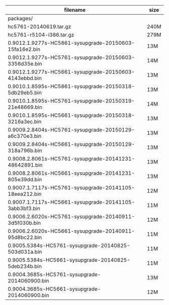 filename|size
--------|----
packages/|
hc5761-20140619.tar.gz|240M
hc5761-r5104-i386.tar.gz|279M
0.9012.1.9277s-HC5861-sysupgrade-20150603-15fa16e2.bin|13M
0.9012.1.9277s-HC5761-sysupgrade-20150603-3356d35e.bin|14M
0.9012.1.9277s-HC5661-sysupgrade-20150603-4143ebbd.bin|13M
0.9010.1.8595s-HC5861-sysupgrade-20150318-5db29eb5.bin|13M
0.9010.1.8595s-HC5761-sysupgrade-20150319-21e48669.bin|14M
0.9010.1.8595s-HC5661-sysupgrade-20150318-3216a3ec.bin|13M
0.9009.2.8404s-HC5761-sysupgrade-20150129-a6c370e3.bin|13M
0.9009.2.8404s-HC5661-sysupgrade-20150129-318a796b.bin|13M
0.9008.2.8061s-HC5761-sysupgrade-20141231-48642891.bin|13M
0.9008.2.8061s-HC5661-sysupgrade-20141231-805e39dd.bin|13M
0.9007.1.7117s-HC5761-sysupgrade-20141105-18eea212.bin|12M
0.9007.1.7117s-HC5661-sysupgrade-20141105-3abb3bf3.bin|11M
0.9006.2.6020s-HC5761-sysupgrade-20140911-3d5f030b.bin|12M
0.9006.2.6020s-HC5661-sysupgrade-20140911-95d8bc22.bin|11M
0.9005.5384s-HC5761-sysupgrade-20140825-503d031a.bin|11M
0.9005.5384s-HC5661-sysupgrade-20140825-5deb234b.bin|11M
0.9004.3685s-HC5761-sysupgrade-2014060900.bin|13M
0.9004.3685s-HC5661-sysupgrade-2014060900.bin|12M
